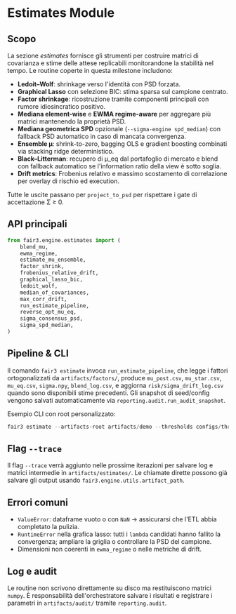 # Estimates Module

## Scopo
La sezione *estimates* fornisce gli strumenti per costruire matrici di covarianza
e stime delle attese replicabili monitorandone la stabilità nel tempo. Le routine
coperte in questa milestone includono:

- **Ledoit–Wolf**: shrinkage verso l'identità con PSD forzata.
- **Graphical Lasso** con selezione BIC: stima sparsa sul campione centrato.
- **Factor shrinkage**: ricostruzione tramite componenti principali con rumore
  idiosincratico positivo.
- **Mediana element-wise** e **EWMA regime-aware** per aggregare più matrici
  mantenendo la proprietà PSD.
- **Mediana geometrica SPD** opzionale (`--sigma-engine spd_median`) con
  fallback PSD automatico in caso di mancata convergenza.
- **Ensemble μ**: shrink-to-zero, bagging OLS e gradient boosting combinati via
  stacking ridge deterministico.
- **Black–Litterman**: recupero di μ_eq dal portafoglio di mercato e blend con
  fallback automatico se l'information ratio della view è sotto soglia.
- **Drift metrics**: Frobenius relativo e massimo scostamento di correlazione per
overlay di rischio ed execution.

Tutte le uscite passano per `project_to_psd` per rispettare i gate di
accettazione Σ ≥ 0.

## API principali
```python
from fair3.engine.estimates import (
    blend_mu,
    ewma_regime,
    estimate_mu_ensemble,
    factor_shrink,
    frobenius_relative_drift,
    graphical_lasso_bic,
    ledoit_wolf,
    median_of_covariances,
    max_corr_drift,
    run_estimate_pipeline,
    reverse_opt_mu_eq,
    sigma_consensus_psd,
    sigma_spd_median,
)
```

## Pipeline & CLI
Il comando `fair3 estimate` invoca `run_estimate_pipeline`, che legge i fattori
ortogonalizzati da `artifacts/factors/`, produce `mu_post.csv`, `mu_star.csv`,
`mu_eq.csv`, `sigma.npy`, `blend_log.csv`, e aggiorna `risk/sigma_drift_log.csv`
quando sono disponibili stime precedenti. Gli snapshot di seed/config vengono
salvati automaticamente via `reporting.audit.run_audit_snapshot`.

Esempio CLI con root personalizzato:

```powershell
fair3 estimate --artifacts-root artifacts/demo --thresholds configs/thresholds.yml --cv-splits 5 --sigma-engine spd_median
```

## Flag `--trace`
Il flag `--trace` verrà aggiunto nelle prossime iterazioni per salvare log e
matrici intermedie in `artifacts/estimates/`. Le chiamate dirette possono già
salvare gli output usando `fair3.engine.utils.artifact_path`.

## Errori comuni
- `ValueError`: dataframe vuoto o con `NaN` → assicurarsi che l'ETL abbia
  completato la pulizia.
- `RuntimeError` nella grafica lasso: tutti i `lambda` candidati hanno fallito la
  convergenza; ampliare la griglia o controllare la PSD del campione.
- Dimensioni non coerenti in `ewma_regime` o nelle metriche di drift.

## Log e audit
Le routine non scrivono direttamente su disco ma restituiscono matrici
`numpy`. È responsabilità dell'orchestratore salvare i risultati e registrare i
parametri in `artifacts/audit/` tramite `reporting.audit`.
